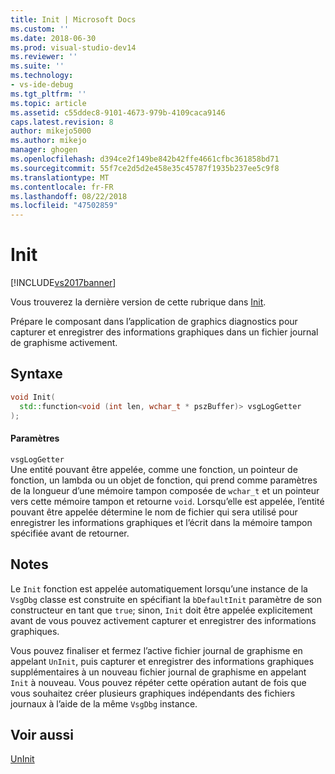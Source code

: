 ```yaml
---
title: Init | Microsoft Docs
ms.custom: ''
ms.date: 2018-06-30
ms.prod: visual-studio-dev14
ms.reviewer: ''
ms.suite: ''
ms.technology:
- vs-ide-debug
ms.tgt_pltfrm: ''
ms.topic: article
ms.assetid: c55ddec8-9101-4673-979b-4109caca9146
caps.latest.revision: 8
author: mikejo5000
ms.author: mikejo
manager: ghogen
ms.openlocfilehash: d394ce2f149be842b42ffe4661cfbc361858bd71
ms.sourcegitcommit: 55f7ce2d5d2e458e35c45787f1935b237ee5c9f8
ms.translationtype: MT
ms.contentlocale: fr-FR
ms.lasthandoff: 08/22/2018
ms.locfileid: "47502859"
---
```

# <a name="init"></a>Init
[!INCLUDE[vs2017banner](../includes/vs2017banner.md)]

Vous trouverez la dernière version de cette rubrique dans [Init](https://docs.microsoft.com/visualstudio/debugger/graphics/init).  
  
Prépare le composant dans l’application de graphics diagnostics pour capturer et enregistrer des informations graphiques dans un fichier journal de graphisme activement.  
  
## <a name="syntax"></a>Syntaxe  
  
```cpp  
void Init(  
  std::function<void (int len, wchar_t * pszBuffer)> vsgLogGetter  
);  
```  
  
#### <a name="parameters"></a>Paramètres  
 `vsgLogGetter`  
 Une entité pouvant être appelée, comme une fonction, un pointeur de fonction, un lambda ou un objet de fonction, qui prend comme paramètres de la longueur d’une mémoire tampon composée de `wchar_t` et un pointeur vers cette mémoire tampon et retourne `void`. Lorsqu’elle est appelée, l’entité pouvant être appelée détermine le nom de fichier qui sera utilisé pour enregistrer les informations graphiques et l’écrit dans la mémoire tampon spécifiée avant de retourner.  
  
## <a name="remarks"></a>Notes  
 Le `Init` fonction est appelée automatiquement lorsqu’une instance de la `VsgDbg` classe est construite en spécifiant la `bDefaultInit` paramètre de son constructeur en tant que `true`; sinon, `Init` doit être appelée explicitement avant de vous pouvez activement capturer et enregistrer des informations graphiques.  
  
 Vous pouvez finaliser et fermez l’active fichier journal de graphisme en appelant `UnInit`, puis capturer et enregistrer des informations graphiques supplémentaires à un nouveau fichier journal de graphisme en appelant `Init` à nouveau. Vous pouvez répéter cette opération autant de fois que vous souhaitez créer plusieurs graphiques indépendants des fichiers journaux à l’aide de la même `VsgDbg` instance.  
  
## <a name="see-also"></a>Voir aussi  
 [UnInit](../debugger/init.md)



